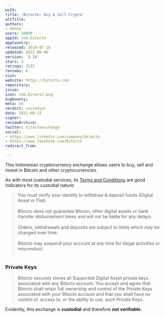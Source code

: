 ```yaml
---
wsId: 
title: 'Bitocto: Buy & Sell Crypto'
altTitle: 
authors:
- danny
users: 10000
appId: com.bitocto
appCountry: 
released: 2019-07-18
updated: 2022-06-08
version: '3.18'
stars: 5
ratings: 1532
reviews: 6
size: 
website: https://bitocto.com
repository: 
issue: 
icon: com.bitocto.png
bugbounty: 
meta: ok
verdict: custodial
date: 2021-09-23
signer: 
reviewArchive: 
twitter: bitoctoexchange
social:
- https://www.linkedin.com/company/bitocto
- https://www.facebook.com/Bitocto
redirect_from: 

---
```


This Indonesian cryptocurrency exchange allows users to buy, sell and invest in Bitcoin and other cryptocurrencies. 

As with most custodial services, its [Terms and Conditions](https://bitocto.com/en/terms-of-use/) are good indicators for its custodial nature:

> You must verify your identity to withdraw & deposit funds (Digital Asset or Fiat).<br><br>
Bitocto does not guarantee Bitcoin, other digital assets or bank transfer disbursement times and will not be liable for any delays.<br><br>
Orders, withdrawals and deposits are subject to limits which may be changed over time.<br><br>
Bitocto may suspend your account at any time for illegal activities or misconduct.<br><br>

### Private Keys

>Bitocto securely stores all Supported Digital Asset private keys associated with any Bitocto account. You accept and agree that Bitocto shall retain full ownership and control of the Private Keys associated with your Bitocto account and that you shall have no control of, access to, or the ability to use, such Private Keys.

Evidently, this exchange is **custodial** and therefore **not verifiable**.

